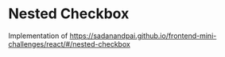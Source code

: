 # Nested Checkbox

Implementation of https://sadanandpai.github.io/frontend-mini-challenges/react/#/nested-checkbox
